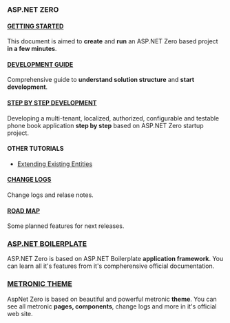 ### ASP.NET ZERO

#### [GETTING STARTED](Getting-Started.md)

This document is aimed to **create** and **run** an ASP.NET Zero based
project **in a few minutes**.

#### [DEVELOPMENT GUIDE](Development-Guide.md)

Comprehensive guide to **understand solution structure** and **start development**.

#### [STEP BY STEP DEVELOPMENT](Developing-Step-By-Step.md)

Developing a multi-tenant, localized, authorized, configurable and
testable phone book application **step by step** based on ASP.NET Zero
startup project.

#### OTHER TUTORIALS

-   [Extending Existing Entities](Extending-Existing-Entities.md)

#### [CHANGE LOGS](Change-Logs.md)

Change logs and relase notes.

#### [ROAD MAP](Road-Map.md)

Some planned features for next releases.

### [ASP.NET BOILERPLATE](https://aspnetboilerplate.com/Pages/Documents)

ASP.NET Zero is based on ASP.NET Boilerplate **application framework**.
You can learn all it's features from it's compherensive official
documentation.

### [METRONIC THEME](http://www.keenthemes.com/preview/metronic/)

AspNet Zero is based on beautiful and powerful metronic **theme**. You
can see all metronic **pages, components**, change logs and more in it's
official web site.
